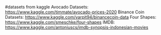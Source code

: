 #datasets from kaggle
Avocado Datasets: https://www.kaggle.com/timmate/avocado-prices-2020
Binance Coin Datasets: https://www.kaggle.com/varpit94/binancecoin-data
Four Shapes: https://www.kaggle.com/smeschke/four-shapes
IMDB: https://www.kaggle.com/antoniuscs/imdb-synopsis-indonesian-movies

